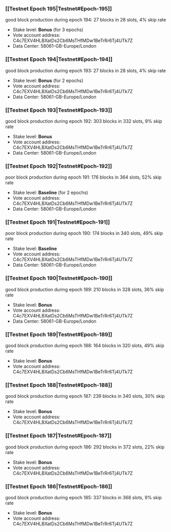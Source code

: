 ### [[Testnet Epoch 195|Testnet#Epoch-195]]
good block production during epoch 194: 27 blocks in 28 slots, 4% skip rate
* Stake level: **Bonus** (for 3 epochs)
* Vote account address: C4c7EXV4HLBXatDs2Cb6MsTHfMDw1BeTrRr6Tj4UTk7Z
* Data Center: 58061-GB-Europe/London
### [[Testnet Epoch 194|Testnet#Epoch-194]]
good block production during epoch 193: 27 blocks in 28 slots, 4% skip rate
* Stake level: **Bonus** (for 2 epochs)
* Vote account address: C4c7EXV4HLBXatDs2Cb6MsTHfMDw1BeTrRr6Tj4UTk7Z
* Data Center: 58061-GB-Europe/London
### [[Testnet Epoch 193|Testnet#Epoch-193]]
good block production during epoch 192: 303 blocks in 332 slots, 9% skip rate
* Stake level: **Bonus**
* Vote account address: C4c7EXV4HLBXatDs2Cb6MsTHfMDw1BeTrRr6Tj4UTk7Z
* Data Center: 58061-GB-Europe/London
### [[Testnet Epoch 192|Testnet#Epoch-192]]
poor block production during epoch 191: 176 blocks in 364 slots, 52% skip rate 
* Stake level: **Baseline** (for 2 epochs)
* Vote account address: C4c7EXV4HLBXatDs2Cb6MsTHfMDw1BeTrRr6Tj4UTk7Z
* Data Center: 58061-GB-Europe/London
### [[Testnet Epoch 191|Testnet#Epoch-191]]
poor block production during epoch 190: 174 blocks in 340 slots, 49% skip rate 
* Stake level: **Baseline**
* Vote account address: C4c7EXV4HLBXatDs2Cb6MsTHfMDw1BeTrRr6Tj4UTk7Z
* Data Center: 58061-GB-Europe/London
### [[Testnet Epoch 190|Testnet#Epoch-190]]
good block production during epoch 189: 210 blocks in 328 slots, 36% skip rate
* Stake level: **Bonus**
* Vote account address: C4c7EXV4HLBXatDs2Cb6MsTHfMDw1BeTrRr6Tj4UTk7Z
* Data Center: 58061-GB-Europe/London
### [[Testnet Epoch 189|Testnet#Epoch-189]]
good block production during epoch 188: 164 blocks in 320 slots, 49% skip rate
* Stake level: **Bonus**
* Vote account address: C4c7EXV4HLBXatDs2Cb6MsTHfMDw1BeTrRr6Tj4UTk7Z
### [[Testnet Epoch 188|Testnet#Epoch-188]]
good block production during epoch 187: 239 blocks in 340 slots, 30% skip rate
* Stake level: **Bonus**
* Vote account address: C4c7EXV4HLBXatDs2Cb6MsTHfMDw1BeTrRr6Tj4UTk7Z
### [[Testnet Epoch 187|Testnet#Epoch-187]]
good block production during epoch 186: 292 blocks in 372 slots, 22% skip rate
* Stake level: **Bonus**
* Vote account address: C4c7EXV4HLBXatDs2Cb6MsTHfMDw1BeTrRr6Tj4UTk7Z
### [[Testnet Epoch 186|Testnet#Epoch-186]]
good block production during epoch 185: 337 blocks in 368 slots, 9% skip rate
* Stake level: **Bonus**
* Vote account address: C4c7EXV4HLBXatDs2Cb6MsTHfMDw1BeTrRr6Tj4UTk7Z